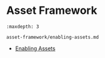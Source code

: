 # Asset Framework

```{toctree}
:maxdepth: 3

asset-framework/enabling-assets.md
```

- [Enabling Assets](./asset-framework/enabling-assets.md)